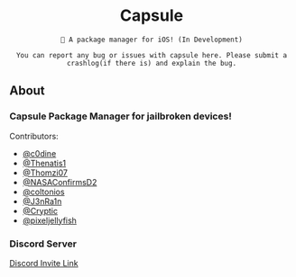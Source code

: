 <div align="center">

# Capsule 

``` 
🎉 A package manager for iOS! (In Development)
```

```text
You can report any bug or issues with capsule here. Please submit a crashlog(if there is) and explain the bug.
```
</div>

## About

### Capsule Package Manager for jailbroken devices!
Contributors:
- [@c0dine](https://twitter.com/c0dine)
- [@Thenatis1](https://twitter.com/Thenatis1) 
- [@Thomzi07](https://twitter.com/Thomzi07) 
- [@NASAConfirmsD2](https://twitter.com/NASAConfirmsD2) 
- [@coltonios](https://twitter.com/coltonios) 
- [@J3nRa1n](https://twitter.com/J3nRa1n)
- [@Cryptic](https://twitter.com/cr4ptic)
- [@pixeljellyfish](https://twitter.com/pixeljellyfish)<br/>

### Discord Server
[Discord Invite Link](https://discordapp.com/invite/pE28QcS) <br/>
